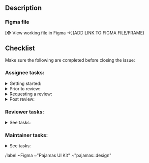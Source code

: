 ## Description

<!-- Add a short description of your contribution. Consider adding
a checklist of variations, states, and breakpoints to the description so that reviewers can be sure to cross reference everything that has been completed. -->

<!--
- For changes or additions to an existing file, create a branch in Figma (this new file is considered the “working file”). Include the issue or MR number in the branch name. Make changes in the working file and request a review when ready. See https://www.figma.com/best-practices/branching-in-figma/ for details about branching.
- For new files, duplicate the template that is most relevant (https://www.figma.com/files/project/5846042/Templates) to the project that also is the most relevant. Update the file name and cover details (this new file is considered the “working file”) and proceed with the design.
- For community contributions, create a new file in your drafts, or duplicate an existing file to your drafts.

To move a duplicate file:
Open the duplicate, then use the dropdown next to the file name to select
“Move to Project…” and select the desired project as the new location. The duplicate is now the “working file.”
-->

### Figma file

<!-- Before pasting the link to your Figma file/frame, in the file sharing settings, make sure that “anyone with the link” can view or that a specific user has been invited to the file. -->

[❖ View working file in Figma →](ADD LINK TO FIGMA FILE/FRAME)

## Checklist

Make sure the following are completed before closing the issue:

### Assignee tasks:

<details><summary>Getting started:</summary>

1. [ ] Title the issue using this structure "Figma > [Component name] - [Description]". For example, Figma > Badges - Fix icon override bug.
1. [ ] Add the relevant [component label](https://gitlab.com/gitlab-org/gitlab-services/design.gitlab.com/-/labels?subscribed=&search=component%3A). For example ~"component:badge".
1. [ ] If you're making updates or [breaking changes][breaking-changes] to an existing component in the [Pajamas UI Kit](https://www.figma.com/community/file/781156790581391771), start with a [branch](https://www.figma.com/best-practices/branching-in-figma/) of the UI kit. Prefix the branch name with the issue, MR, or epic number, and add your GitLab username as the suffix. For example, `#860-table-component-updates-lvanc`. 
1. [ ] When applicable, follow the [components][components] and [annotation][annotation] guidelines. If you have any questions, reach out to a [Foundations designer][foundations-team].
1. [ ] Update the link to the working file under the **Figma link** section.
1. [ ] If work was not done in a branch (a merged branch will automatically be archived), move your working file 
   to the shared Figma project:
     1. For Component library changes, move your file to the [**Component archive**][component-archive] project.
     1. For all other changes, move your file to the [**Misc archive**][misc-archive] project.
     1. If you're a community contributor, please consider [transferring ownership of your draft file](https://help.figma.com/hc/en-us/articles/360038512093) to the maintainer so they can move it to our archive, along with its version history and comments.
</details>

<details><summary>Prior to review:</summary>

The purpose of these tasks is to ensure consistency with the rest of the components and to save time during the review process. When you are finished with your update, please go through the following clean-up tasks in Figma:

1. [ ] **Canvas**: Make sure no hidden elements have been accidentally left behind. Use **View > Show Outlines** (<kbd>⌘</kbd> + <kbd>Y</kbd>) to reveal invisible objects. Use **View > Zoom to Fit** (<kbd>Shift</kbd> + <kbd>1</kbd>) to view all items on the page.
1. [ ] **Components**: Make sure all components have correct names, properties, and descriptions along with external documentation links where applicable. View the [components][components] guides for details.
1. [ ] **Frames**: Make spacing within and between frames consistent with components found on other pages.
1. [ ] **Layers**: Make sure all your layers are correctly named and the order match visual from left to right. In the case of Auto Layout, Figma will determine layer order.
1. [ ] **Variants**: Remove the default dashed purple stroke, border radius, and padding from all variants.
1. [ ] **Variants**: Reorder variants in properties panel to match visual order. In the case of Auto Layout, Figma will determine layer order.
1. [ ] **Comments**: Make sure all comments and discussion are resolved.

</details>

<details><summary>Requesting a review:</summary>

Ask a [Foundations designer][foundations-team] to review your design.

1. [ ] Ensure the designer that will be reviewing your file has edit permissions in Figma.
1. [ ] From the dropdown to the right of the file name, select "Request review".
1. [ ] Then from the modal window, remember to include a description of the changes being made and select a reviewer from the right hand column. 
1. [ ] Consider [creating a new version](https://help.figma.com/hc/en-us/articles/360038006754-View-a-file-s-version-history#Create_a_new_version) (optional) titled "Review requested" in the history which will create a reference point in the file's history.

Once your file is in review, you should see a yellow "In review" badge to the right of the file name.

</details>

<details><summary>Post review:</summary>
Once the Reviewer or Maintainer has approved your update, consider the following tasks: 

1. [ ] Follow the [release process](https://design.gitlab.com/get-started/uik-release-process) for publishing guidelines and be sure to add the update to the current release notes draft MR. Ask a [Figma maintainer][figma-maintainer] if you need help.
1. [ ] When applicable, add or update relevant documentation and create an MR with your changes using the `Documentation` MR template. If you do not have the capacity, [create another issue using the `Component documentation` issue template][issue-component-template] so we don't forget about it. Mark the new issue as related to this one. Bring the issue to your team planning session for prioritization and scheduling. 
1. [ ] When applicable, [create a GitLab UI issue using the `Component` issue template][gitlab-ui-component-template] to build or update the component code. Mark the new issue as related to this one. Bring the issue to your team planning session for prioritization and scheduling. 
1. [ ]  🎉 Congrats, you made it! You can now close this issue.

</details>

### Reviewer tasks:

<details><summary>See tasks:</summary>

1. [ ] Review assignee's design and ensure that any [breaking change][breaking-changes] has been accounted for. Specific design questions can be addressed with comments in Figma. Comment in this issue when the content is less specific to the design or requires greater visibility.
1. [ ] Make sure all layers are correctly named and organized.
1. [ ] Stress test final component by changing the component's size, editing content, and changing any available variants and properties. 
1. [ ] Ensure component descriptions and external documentation links are clear and accurate.
1. [ ] Approve assignee's design and mention them in this issue to let them know.
1. [ ] Assign to a [Figma maintainer][figma-maintainer] for final review (make sure they have edit permissions in Figma).
1. [ ] Ask a [Foundations designer][foundations-team] to review your design (ensure they have edit permissions in Figma).

</details>

### Maintainer tasks:

<details><summary>See tasks:</summary>

1. [ ] Review and approve assignee’s changes.
   questions can be addressed with comments in Figma. Comment in this issue when the content is less specific to the design or requires greater visibility.
1. [ ] Consider adding a new version to the file's [version history](https://help.figma.com/hc/en-us/articles/360038006754-View-a-file-s-version-history) to indicate the state prior to merging the changes. The name of the version and description of the changes are saved in the file history and provide a meaningful reference point.
1. [ ] Merge the branch or add the changes or additions to the
   target file.
     1. [ ] Ensure that all styles and components now belong to the target file.
     1. [ ] For changes to the **Component library** file, view the components in the Assets panel to ensure they align with the [components][components] guidelines.
1. [ ] Ensure that the [release process](https://design.gitlab.com/get-started/uik-release-process) has been followed and notes are accounted for.

</details>

[annotation]: https://design.gitlab.com/get-started/uik-annotation
[breaking-changes]: https://design.gitlab.com/get-started/uik-breaking-changes
[component-archive]: https://www.figma.com/files/project/5472112/Component-archive
[components]: https://design.gitlab.com/get-started/uik-components
[figma-maintainer]: https://about.gitlab.com/handbook/engineering/projects/#design.gitlab.com
[foundations-team]: https://about.gitlab.com/handbook/product/categories/#foundations-group
[gitlab-ui-component-template]: https://gitlab.com/gitlab-org/gitlab-ui/-/issues/new?issuable_template=Component
[issue-component-template]: https://gitlab.com/gitlab-org/gitlab-services/design.gitlab.com/-/issues/new?issuable_template=Component%20documentation
[misc-archive]: https://www.figma.com/files/project/10620392/Misc-archive
[publishing]: https://design.gitlab.com/get-started/uik-release-process#publishing

<!-- Do not delete below this line -->

/label ~Figma ~"Pajamas UI Kit" ~"pajamas::design"
